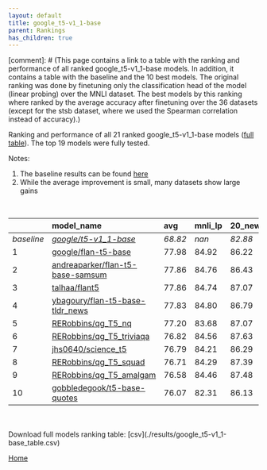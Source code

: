 ```yaml
---
layout: default
title: google_t5-v1_1-base
parent: Rankings
has_children: true
---
```

[comment]: # (This page contains a link to a table with the ranking and performance of all ranked google_t5-v1_1-base models. In addition, it contains a table with the baseline and the 10 best models. The original ranking was done by finetuning only the classification head of the model (linear probing) over the MNLI dataset.  The best models  by this ranking where ranked by the average accuracy after finetuning over the 36 datasets (except for the stsb dataset, where we used the Spearman correlation instead of accuracy).)

Ranking and performance of all 21 ranked google_t5-v1_1-base models ([full table](./results/google_t5-v1_1-base_table.csv)).  The top 19 models were fully tested.

Notes:
1. The baseline results can be found [here](google_t5-v1_1-base_pretrain_scores_table)
1. While the average improvement is small, many datasets show large gains

<br>


|            | model_name                                                                                                                                                                                                                                                                                                                                                                                                                                                                                                                                                                                                                                                                                                         | avg     | mnli_lp   | 20_newsgroup   | ag_news   | amazon_reviews_multi   | anli    | boolq   | cb      | cola    | copa    | dbpedia   | esnli   | financial_phrasebank   | imdb    | isear   | mnli    | mrpc    | multirc   | poem_sentiment   | qnli    | qqp     | rotten_tomatoes   | rte     | sst2    | sst_5bins   | stsb    | trec_coarse   | trec_fine   | tweet_ev_emoji   | tweet_ev_emotion   | tweet_ev_hate   | tweet_ev_irony   | tweet_ev_offensive   | tweet_ev_sentiment   | wic     | wnli    | wsc     | yahoo_answers   |
|:-----------|:-------------------------------------------------------------------------------------------------------------------------------------------------------------------------------------------------------------------------------------------------------------------------------------------------------------------------------------------------------------------------------------------------------------------------------------------------------------------------------------------------------------------------------------------------------------------------------------------------------------------------------------------------------------------------------------------------------------------|:--------|:----------|:---------------|:----------|:-----------------------|:--------|:--------|:--------|:--------|:--------|:----------|:--------|:-----------------------|:--------|:--------|:--------|:--------|:----------|:-----------------|:--------|:--------|:------------------|:--------|:--------|:------------|:--------|:--------------|:------------|:-----------------|:-------------------|:----------------|:-----------------|:---------------------|:---------------------|:--------|:--------|:--------|:----------------|
| *baseline* | *[google/t5-v1_1-base](google/t5-v1_1-base_pretrain_scores_table)*                                                                                                                                                                                                                                                                                                                                                                                                                                                                                                                                                                                                                                                 | *68.82* | *nan*     | *82.88*        | *88.18*   | *66.91*                | *38.06* | *65.57* | *55.45* | *70.18* | *40.50* | *70.77*   | *85.58* | *66.74*                | *92.99* | *71.06* | *75.51* | *72.83* | *56.14*   | *68.08*          | *89.37* | *83.60* | *86.05*           | *60.58* | *93.72* | *51.84*     | *68.79* | *93.25*       | *82.07*     | *33.46*          | *75.61*            | *51.52*         | *67.62*          | *82.61*              | *69.88*              | *55.84* | *46.90* | *48.32* | *69.26*         |
| 1          | [google/flan-t5-base](model_gain_chart?avg=9.16&mnli_lp=nan&20_newsgroup=3.34&ag_news=1.49&amazon_reviews_multi=0.21&anli=13.91&boolq=16.75&cb=23.12&cola=9.97&copa=34.50&dbpedia=6.90&esnli=5.37&financial_phrasebank=18.66&imdb=0.33&isear=1.37&mnli=11.74&mrpc=16.63&multirc=6.24&poem_sentiment=14.62&qnli=3.41&qqp=6.18&rotten_tomatoes=2.98&rte=24.26&sst2=0.67&sst_5bins=5.44&stsb=20.68&trec_coarse=3.95&trec_fine=10.73&tweet_ev_emoji=13.39&tweet_ev_emotion=4.62&tweet_ev_hate=3.46&tweet_ev_irony=9.04&tweet_ev_offensive=1.69&tweet_ev_sentiment=0.75&wic=14.22&wnli=9.44&wsc=5.53&yahoo_answers=4.14&model_name=google%2Fflan-t5-base&base_name=google%2Ft5-v1_1-base)                               | 77.98   | 84.92     | 86.22          | 89.67     | 67.12                  | 51.97   | 82.32   | 78.57   | 80.15   | 75.00   | 77.67     | 90.95   | 85.40                  | 93.32   | 72.43   | 87.25   | 89.46   | 62.38     | 82.69            | 92.79   | 89.77   | 89.02             | 84.84   | 94.38   | 57.29       | 89.48   | 97.20         | 92.80       | 46.85            | 80.23              | 54.98           | 76.66            | 84.30                | 70.64                | 70.06   | 56.34   | 53.85   | 73.40           |
| 2          | [andreaparker/flan-t5-base-samsum](model_gain_chart?avg=9.04&mnli_lp=nan&20_newsgroup=3.55&ag_news=1.66&amazon_reviews_multi=0.19&anli=14.53&boolq=16.60&cb=24.91&cola=10.35&copa=25.50&dbpedia=5.73&esnli=5.31&financial_phrasebank=19.96&imdb=0.05&isear=0.59&mnli=11.74&mrpc=15.89&multirc=5.99&poem_sentiment=23.27&qnli=3.93&qqp=5.54&rotten_tomatoes=3.54&rte=23.90&sst2=-0.14&sst_5bins=5.12&stsb=20.58&trec_coarse=4.15&trec_fine=10.93&tweet_ev_emoji=12.87&tweet_ev_emotion=6.02&tweet_ev_hate=-0.04&tweet_ev_irony=7.12&tweet_ev_offensive=2.16&tweet_ev_sentiment=-0.00&wic=12.03&wnli=9.44&wsc=9.37&yahoo_answers=3.04&model_name=andreaparker%2Fflan-t5-base-samsum&base_name=google%2Ft5-v1_1-base) | 77.86   | 84.76     | 86.43          | 89.83     | 67.10                  | 52.59   | 82.17   | 80.36   | 80.54   | 66.00   | 76.50     | 90.89   | 86.70                  | 93.04   | 71.64   | 87.25   | 88.73   | 62.13     | 91.35            | 93.30   | 89.14   | 89.59             | 84.48   | 93.58   | 56.97       | 89.37   | 97.40         | 93.00       | 46.33            | 81.63              | 51.48           | 74.74            | 84.77                | 69.88                | 67.87   | 56.34   | 57.69   | 72.30           |
| 3          | [talhaa/flant5](model_gain_chart?avg=9.03&mnli_lp=nan&20_newsgroup=4.19&ag_news=1.36&amazon_reviews_multi=0.23&anli=14.13&boolq=17.27&cb=23.12&cola=9.97&copa=29.50&dbpedia=6.50&esnli=5.11&financial_phrasebank=18.16&imdb=0.52&isear=1.43&mnli=11.97&mrpc=13.44&multirc=5.70&poem_sentiment=19.42&qnli=3.74&qqp=7.12&rotten_tomatoes=3.64&rte=25.34&sst2=0.09&sst_5bins=4.72&stsb=20.65&trec_coarse=4.15&trec_fine=9.53&tweet_ev_emoji=13.59&tweet_ev_emotion=4.90&tweet_ev_hate=1.07&tweet_ev_irony=7.25&tweet_ev_offensive=2.16&tweet_ev_sentiment=1.88&wic=12.97&wnli=9.44&wsc=7.45&yahoo_answers=3.38&model_name=talhaa%2Fflant5&base_name=google%2Ft5-v1_1-base)                                            | 77.86   | 84.74     | 87.07          | 89.53     | 67.14                  | 52.19   | 82.84   | 78.57   | 80.15   | 70.00   | 77.27     | 90.70   | 84.90                  | 93.51   | 72.49   | 87.48   | 86.27   | 61.84     | 87.50            | 93.12   | 90.72   | 89.68             | 85.92   | 93.81   | 56.56       | 89.44   | 97.40         | 91.60       | 47.05            | 80.51              | 52.59           | 74.87            | 84.77                | 71.76                | 68.81   | 56.34   | 55.77   | 72.63           |
| 4          | [ybagoury/flan-t5-base-tldr_news](model_gain_chart?avg=9.01&mnli_lp=nan&20_newsgroup=3.91&ag_news=1.72&amazon_reviews_multi=-0.21&anli=13.38&boolq=16.39&cb=21.34&cola=11.03&copa=29.50&dbpedia=6.47&esnli=5.40&financial_phrasebank=21.16&imdb=0.44&isear=1.96&mnli=11.67&mrpc=14.91&multirc=5.68&poem_sentiment=16.54&qnli=3.96&qqp=6.70&rotten_tomatoes=3.45&rte=23.18&sst2=0.55&sst_5bins=5.31&stsb=20.88&trec_coarse=3.95&trec_fine=10.73&tweet_ev_emoji=13.94&tweet_ev_emotion=4.76&tweet_ev_hate=-1.52&tweet_ev_irony=8.14&tweet_ev_offensive=1.11&tweet_ev_sentiment=1.38&wic=12.97&wnli=9.44&wsc=10.34&yahoo_answers=3.71&model_name=ybagoury%2Fflan-t5-base-tldr_news&base_name=google%2Ft5-v1_1-base)   | 77.83   | 84.80     | 86.79          | 89.90     | 66.70                  | 51.44   | 81.96   | 76.79   | 81.21   | 70.00   | 77.23     | 90.98   | 87.90                  | 93.43   | 73.01   | 87.17   | 87.75   | 61.82     | 84.62            | 93.34   | 90.29   | 89.49             | 83.75   | 94.27   | 57.15       | 89.67   | 97.20         | 92.80       | 47.40            | 80.37              | 50.00           | 75.77            | 83.72                | 71.26                | 68.81   | 56.34   | 58.65   | 72.97           |
| 5          | [RERobbins/qg_T5_nq](model_gain_chart?avg=8.37&mnli_lp=nan&20_newsgroup=4.19&ag_news=1.52&amazon_reviews_multi=-0.13&anli=13.06&boolq=12.35&cb=30.27&cola=9.40&copa=8.50&dbpedia=6.63&esnli=5.31&financial_phrasebank=20.66&imdb=0.80&isear=2.61&mnli=11.88&mrpc=14.91&multirc=5.37&poem_sentiment=16.54&qnli=3.67&qqp=4.70&rotten_tomatoes=3.64&rte=14.87&sst2=0.55&sst_5bins=4.76&stsb=18.60&trec_coarse=4.75&trec_fine=9.93&tweet_ev_emoji=13.56&tweet_ev_emotion=6.59&tweet_ev_hate=2.08&tweet_ev_irony=9.67&tweet_ev_offensive=2.04&tweet_ev_sentiment=1.56&wic=13.60&wnli=6.62&wsc=12.26&yahoo_answers=4.11&model_name=RERobbins%2Fqg_T5_nq&base_name=google%2Ft5-v1_1-base)                                 | 77.20   | 83.68     | 87.07          | 89.70     | 66.78                  | 51.12   | 77.92   | 85.71   | 79.58   | 49.00   | 77.40     | 90.89   | 87.40                  | 93.79   | 73.66   | 87.39   | 87.75   | 61.51     | 84.62            | 93.04   | 88.30   | 89.68             | 75.45   | 94.27   | 56.61       | 87.39   | 98.00         | 92.00       | 47.02            | 82.20              | 53.60           | 77.30            | 84.65                | 71.44                | 69.44   | 53.52   | 60.58   | 73.37           |
| 6          | [RERobbins/qg_T5_triviaqa](model_gain_chart?avg=7.99&mnli_lp=nan&20_newsgroup=4.75&ag_news=1.56&amazon_reviews_multi=0.23&anli=15.10&boolq=8.53&cb=26.70&cola=8.82&copa=15.50&dbpedia=6.87&esnli=5.16&financial_phrasebank=19.36&imdb=0.81&isear=1.43&mnli=12.61&mrpc=14.18&multirc=1.15&poem_sentiment=19.42&qnli=3.93&qqp=6.52&rotten_tomatoes=4.10&rte=11.62&sst2=0.55&sst_5bins=5.03&stsb=18.48&trec_coarse=4.75&trec_fine=9.73&tweet_ev_emoji=13.49&tweet_ev_emotion=6.02&tweet_ev_hate=1.85&tweet_ev_irony=9.04&tweet_ev_offensive=2.97&tweet_ev_sentiment=1.12&wic=10.78&wnli=2.39&wsc=8.41&yahoo_answers=4.81&model_name=RERobbins%2Fqg_T5_triviaqa&base_name=google%2Ft5-v1_1-base)                       | 76.82   | 84.56     | 87.63          | 89.73     | 67.14                  | 53.16   | 74.10   | 82.14   | 79.00   | 56.00   | 77.63     | 90.75   | 86.10                  | 93.80   | 72.49   | 88.12   | 87.01   | 57.28     | 87.50            | 93.30   | 90.12   | 90.15             | 72.20   | 94.27   | 56.88       | 87.27   | 98.00         | 91.80       | 46.95            | 81.63              | 53.37           | 76.66            | 85.58                | 71.00                | 66.61   | 49.30   | 56.73   | 74.07           |
| 7          | [jhs0640/science_t5](model_gain_chart?avg=7.97&mnli_lp=nan&20_newsgroup=3.41&ag_news=2.09&amazon_reviews_multi=0.09&anli=14.44&boolq=16.75&cb=23.12&cola=9.01&copa=18.50&dbpedia=6.43&esnli=4.94&financial_phrasebank=19.56&imdb=0.23&isear=1.37&mnli=11.89&mrpc=15.65&multirc=4.88&poem_sentiment=17.50&qnli=3.30&qqp=7.44&rotten_tomatoes=2.98&rte=19.57&sst2=0.09&sst_5bins=4.36&stsb=20.72&trec_coarse=4.35&trec_fine=8.73&tweet_ev_emoji=13.17&tweet_ev_emotion=5.95&tweet_ev_hate=-1.32&tweet_ev_irony=6.87&tweet_ev_offensive=2.62&tweet_ev_sentiment=-0.07&wic=12.50&wnli=0.99&wsc=1.68&yahoo_answers=2.97&model_name=jhs0640%2Fscience_t5&base_name=google%2Ft5-v1_1-base)                                | 76.79   | 84.21     | 86.29          | 90.27     | 67.00                  | 52.50   | 82.32   | 78.57   | 79.19   | 59.00   | 77.20     | 90.52   | 86.30                  | 93.22   | 72.43   | 87.40   | 88.48   | 61.01     | 85.58            | 92.68   | 91.04   | 89.02             | 80.14   | 93.81   | 56.20       | 89.52   | 97.60         | 90.80       | 46.63            | 81.56              | 50.20           | 74.49            | 85.23                | 69.81                | 68.34   | 47.89   | 50.00   | 72.23           |
| 8          | [RERobbins/qg_T5_squad](model_gain_chart?avg=7.88&mnli_lp=nan&20_newsgroup=4.51&ag_news=1.42&amazon_reviews_multi=0.43&anli=13.16&boolq=14.61&cb=17.77&cola=9.59&copa=13.50&dbpedia=4.67&esnli=4.90&financial_phrasebank=19.86&imdb=0.68&isear=2.41&mnli=11.70&mrpc=15.16&multirc=4.63&poem_sentiment=14.62&qnli=3.60&qqp=3.96&rotten_tomatoes=3.26&rte=12.71&sst2=1.01&sst_5bins=5.76&stsb=19.57&trec_coarse=4.75&trec_fine=10.93&tweet_ev_emoji=13.88&tweet_ev_emotion=6.80&tweet_ev_hate=0.03&tweet_ev_irony=7.25&tweet_ev_offensive=2.16&tweet_ev_sentiment=1.50&wic=14.22&wnli=0.99&wsc=14.18&yahoo_answers=3.58&model_name=RERobbins%2Fqg_T5_squad&base_name=google%2Ft5-v1_1-base)                          | 76.71   | 84.29     | 87.39          | 89.60     | 67.34                  | 51.22   | 80.18   | 73.21   | 79.77   | 54.00   | 75.43     | 90.48   | 86.60                  | 93.67   | 73.47   | 87.21   | 87.99   | 60.77     | 82.69            | 92.97   | 87.56   | 89.31             | 73.29   | 94.72   | 57.60       | 88.36   | 98.00         | 93.00       | 47.35            | 82.41              | 51.55           | 74.87            | 84.77                | 71.39                | 70.06   | 47.89   | 62.50   | 72.83           |
| 9          | [RERobbins/qg_T5_amalgam](model_gain_chart?avg=7.75&mnli_lp=nan&20_newsgroup=4.60&ag_news=1.52&amazon_reviews_multi=-0.09&anli=13.19&boolq=1.77&cb=21.34&cola=10.16&copa=14.50&dbpedia=5.10&esnli=5.18&financial_phrasebank=19.66&imdb=0.55&isear=3.26&mnli=11.84&mrpc=13.69&multirc=4.55&poem_sentiment=20.38&qnli=3.40&qqp=6.84&rotten_tomatoes=3.45&rte=9.82&sst2=0.67&sst_5bins=5.03&stsb=19.77&trec_coarse=4.55&trec_fine=9.93&tweet_ev_emoji=14.05&tweet_ev_emotion=7.22&tweet_ev_hate=3.13&tweet_ev_irony=1.00&tweet_ev_offensive=2.74&tweet_ev_sentiment=1.84&wic=10.93&wnli=6.62&wsc=13.22&yahoo_answers=3.74&model_name=RERobbins%2Fqg_T5_amalgam&base_name=google%2Ft5-v1_1-base)                       | 76.58   | 84.46     | 87.48          | 89.70     | 66.82                  | 51.25   | 67.34   | 76.79   | 80.35   | 55.00   | 75.87     | 90.77   | 86.40                  | 93.54   | 74.32   | 87.35   | 86.52   | 60.68     | 88.46            | 92.77   | 90.43   | 89.49             | 70.40   | 94.38   | 56.88       | 88.56   | 97.80         | 92.00       | 47.51            | 82.83              | 54.65           | 68.62            | 85.35                | 71.72                | 66.77   | 53.52   | 61.54   | 73.00           |
| 10         | [gobbledegook/t5-base-quotes](model_gain_chart?avg=7.25&mnli_lp=nan&20_newsgroup=3.25&ag_news=1.42&amazon_reviews_multi=0.59&anli=12.38&boolq=9.96&cb=19.55&cola=9.30&copa=8.50&dbpedia=6.40&esnli=5.18&financial_phrasebank=19.66&imdb=0.30&isear=1.24&mnli=11.68&mrpc=12.95&multirc=4.49&poem_sentiment=17.50&qnli=3.05&qqp=6.17&rotten_tomatoes=3.35&rte=9.10&sst2=-0.37&sst_5bins=4.81&stsb=20.22&trec_coarse=4.95&trec_fine=9.73&tweet_ev_emoji=13.50&tweet_ev_emotion=4.62&tweet_ev_hate=-0.24&tweet_ev_irony=9.16&tweet_ev_offensive=1.11&tweet_ev_sentiment=1.44&wic=12.50&wnli=9.44&wsc=0.72&yahoo_answers=3.31&model_name=gobbledegook%2Ft5-base-quotes&base_name=google%2Ft5-v1_1-base)                 | 76.07   | 82.31     | 86.13          | 89.60     | 67.50                  | 50.44   | 75.54   | 75.00   | 79.48   | 49.00   | 77.17     | 90.77   | 86.40                  | 93.29   | 72.29   | 87.18   | 85.78   | 60.62     | 85.58            | 92.42   | 89.77   | 89.40             | 69.68   | 93.35   | 56.65       | 89.01   | 98.20         | 91.80       | 46.97            | 80.23              | 51.28           | 76.79            | 83.72                | 71.32                | 68.34   | 56.34   | 49.04   | 72.57           |


<br>
<br>
Download full models ranking table: [csv](./results/google_t5-v1_1-base_table.csv)

[Home](.)